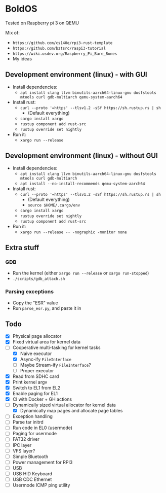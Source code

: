 # BoldOS

Tested on Raspberry pi 3 on QEMU

Mix of:

- `https://github.com/cs140e/rpi3-rust-template`
- `https://github.com/bztsrc/raspi3-tutorial`
- `https://wiki.osdev.org/Raspberry_Pi_Bare_Bones`
- My ideas

## Development environment (linux) - with GUI

- Install dependencies:
  - `apt install clang llvm binutils-aarch64-linux-gnu dosfstools mtools curl gdb-multiarch qemu-system-aarch64`
- Install rust:
  - `curl --proto '=https' --tlsv1.2 -sSf https://sh.rustup.rs | sh`
    - (Default everything)
  - `cargo install xargo`
  - `rustup component add rust-src`
  - `rustup override set nightly`
- Run it:
  - `xargo run --release`

## Development environment (linux) - without GUI

- Install dependencies:
  - `apt install clang llvm binutils-aarch64-linux-gnu dosfstools mtools curl gdb-multiarch`
  - `apt install --no-install-recommends qemu-system-aarch64`
- Install rust:
  - `curl --proto '=https' --tlsv1.2 -sSf https://sh.rustup.rs | sh`
    - (Default everything)
    - `source $HOME/.cargo/env`
  - `cargo install xargo`
  - `rustup override set nightly`
  - `rustup component add rust-src`
- Run it:
  - `xargo run --release -- -nographic -monitor none`

## Extra stuff

### GDB

- Run the kernel (either `xargo run --release` or `xargo run-stopped`)
- `./scripts/gdb_attach.sh`

### Parsing exceptions

- Copy the "ESR" value
- Run `parse_esr.py`, and paste it in

## Todo

- [x] Physical page allocator
- [x] Fixed virtual area for kernel data
- [ ] Cooperative multi-tasking for kernel tasks
    - [x] Naive executor
    - [x] Async-ify `FileInterface`
    - [ ] Maybe Stream-ify `FileInterface`?
    - [ ] Proper executor
- [x] Read from SDHC card
- [x] Print kernel argv
- [x] Switch to EL1 from EL2
- [x] Enable paging for EL1
- [x] CI with Docker + GH actions
- [ ] Dynamically sized virtual allocator for kernel data
    - [x] Dynamically map pages and allocate page tables
- [ ] Exception handling
- [ ] Parse tar initrd
- [ ] Run code in EL0 (usermode)
- [ ] Paging for usermode
- [ ] FAT32 driver
- [ ] IPC layer
- [ ] VFS layer?
- [ ] Simple Bluetooth
- [ ] Power management for RPI3
- [ ] USB
- [ ] USB HID Keyboard
- [ ] USB CDC Ethernet
- [ ] Usermode ICMP ping utility
